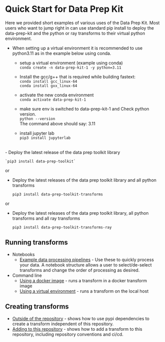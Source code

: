 # Quick Start for Data Prep Kit 
Here we provided short examples of various uses of the Data Prep Kit. Most users who want to jump right in can use standard pip install to deploy the data-prep-kit and the python or ray transforms to their virtual python environment. 

- When setting up a virtual environment it is recommended to use python3.11 as in the example below using conda. 


    - setup a virtual environment (example using conda)
 \
        `conda create -n data-prep-kit-1 -y python=3.11`
 

    - Install the gcc/g++ that is required while building fastext:
\
        `conda install gcc_linux-64`
\
        `conda install gxx_linux-64`


    - activate the new conda environment
\
        `conda activate data-prep-kit-1`


    - make sure env is switched to data-prep-kit-1 and Check python version.
\
        `python --version`
\
        The command above should say: 3.11


    - install jupyter lab
\
        `pip3 install jupyterlab`

<br>
- Deploy the latest release of the data prep toolkit library

    `pip3 install data-prep-toolkit`

or 
-  Deploy the latest releases of the data prep toolkit library and all python transforms

    `pip3 install data-prep-toolkit-transforms`

or 
-  Deploy the latest releases of the data prep toolkit library, all python transforms and all ray transforms

    `pip3 install data-prep-toolkit-transforms-ray`



## Running transforms 

* Notebooks
    * [Example data processing pipelines](../../examples/notebooks/README.md) - Use these to quickly process your data. A notebook structure allows a user to select/de-select transforms and change the order of processing as desired. 
* Command line  
    * [Using a docker image](run-transform-image.md) - runs a transform in a docker transform image 
    * [Using a virtual environment](run-transform-venv.md) - runs a transform on the local host 
    
## Creating transforms

* [Outside of the repository](new-transform-outside.md) - shows how to use pypi dependencies to create a transform independent of this repository.
* [Adding to this repository](new-transform-inside.md) - shows how to add a transform to this repository, including repository conventions and ci/cd. 

